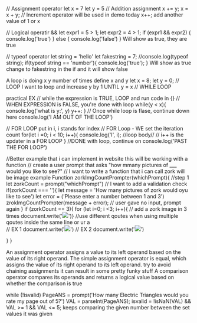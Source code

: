 // Assignment operator
let x = 7
let y = 5
// Addition assignment
x += y;
x = x + y;
// Increment operator     will be used in demo today
x++; add another value of 1 or x

// Logical operatir &&
let expr1 = 5 > 1;
let expr2 = 4 > 1;
if (expr1 && expr2) {
console.log('true')
} else {
console.log('false')
}
Will show as true, they are true


// typeof operator
let string = 'hello'
let fakestring = 7;
//console.log(typeof string);
if(typeof string == 'number'){
console.log('true');
}
Will show as true
change to fakestring in the if and it will show false



A loop is doing x y number of times
define x and y
let x = 8;
let y = 0;
// LOOP I want to loop and increase y by 1 UNTIL y = x
// WHILE LOOP

practical EX
// while the expression is TRUE, LOOP and run code in {}
// WHEN EXPRESSION is FALSE, you're done with loop
while(y < x){
console.log('what is y:', y)
y++:
}
// Once while loop is flase, continue down here
console.log('I AM OUT OF THE LOOP')

// FOR LOOP
put in i, i stands for index
// FOR Loop - WE set the iteration count
for(let i =0; i < 10; i++){
console.log('I', i); //loop body//
// i++ is the updater in a FOR LOOP
}
//DONE with loop, continue on
console.log('PAST THE FOR LOOP')


//Better example that i can implement in website
this will be working with a function
// create a user prompt that asks "how mmany pictures of ___ would you like to see?"
// I want to write a function that i can call
zork will be image example
Function zorkImgCountPrompter(whichPrompt){
//step 1
let zorkCount = prompt("whichPrompt")
// I want to add a validation check
if(zorkCount === ''){
let message = 'How many pictures of zork would oyu like to see')
let error = ('Please enter a number between 1 and 3')
zrokImgCountPrompter(message + error);
// user gave no input, prompt again
  }
if (zorkCount == 3){
for (let i=0; i <3; i++){
// add a zork image in 3 times
document.write('<img src="images/zork.jpg">')} 
//use different qoutes when using multiple qoutes inside the same line or ur a \
// EX 1 document.write('<img src=\images/zork.jpg\>')
// EX 2 document.write('<img src="images/zork.jpg">')

  }
}

 An assignment operator assigns a value to its left operand based on the value of its right operand. The simple assignment operator is equal, which assigns the value of its right operand to its left operand.
 try to avoid chaining assignments it can result in some pretty funky stuff
 A comparison operator compares its operands and returns a logical value based on whether the comparison is true
 
 while (!isvalid)
 PageANS = prompt('How many Electric Triangles would you rate my page out of 5?')
    VAL = parseInt(PageANS);
    isvalid = !isNaN(VAL) && VAL >= 1 && VAL <= 5;
keeps comparing the given number between the set values it was given


